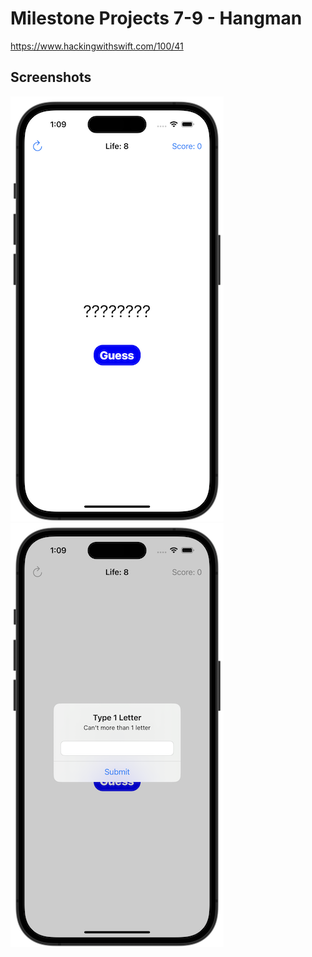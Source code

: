 # Milestone Projects 7-9 - Hangman

https://www.hackingwithswift.com/100/41

## Screenshots

![screenshot1](screenshots/screen01.png)
![screenshot1](screenshots/screen02.png)
